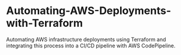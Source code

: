 # Automating-AWS-Deployments-with-Terraform
Automating AWS infrastructure deployments using Terraform and integrating this process into a CI/CD pipeline with AWS CodePipeline.
